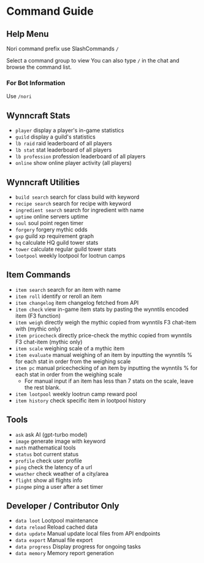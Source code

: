# Command Guide

## Help Menu
Nori command prefix use SlashCommands `/`

Select a command group to view You can also type `/` in the chat and browse the command list.

### For Bot Information
Use `/nori`

## Wynncraft Stats
- `player` display a player's in-game statistics
- `guild` display a guild's statistics
- `lb raid` raid leaderboard of all players
- `lb stat` stat leaderboard of all players
- `lb profession` profession leaderboard of all players
- `online` show online player activity (all players)

## Wynncraft Utilities
- `build search` search for class build with keyword
- `recipe search` search for recipe with keyword
- `ingredient search` search for ingredient with name
- `uptime` online servers uptime
- `soul` soul point regen timer
- `forgery` forgery mythic odds
- `gxp` guild xp requirement graph
- `hq` calculate HQ guild tower stats
- `tower` calculate regular guild tower stats
- `lootpool` weekly lootpool for lootrun camps

## Item Commands
- `item search` search for an item with name
- `item roll` identify or reroll an item
- `item changelog` item changelog fetched from API
- `item check` view in-game item stats by pasting the wynntils encoded item (F3 function)
- `item weigh` directly weigh the mythic copied from wynntils F3 chat-item with (mythic only)
- `item pricecheck` directly price-check the mythic copied from wynntils F3 chat-item (mythic only)
- `item scale` weighing scale of a mythic item
- `item evaluate` manual weighing of an item by inputting the wynntils % for each stat in order from the weighing scale
- `item pc` manual pricechecking of an item by inputting the wynntils % for each stat in order from the weighing scale
  - For manual input if an item has less than 7 stats on the scale, leave the rest blank.
- `item lootpool` weekly lootrun camp reward pool
- `item history` check specific item in lootpool history

## Tools
- `ask` ask AI (gpt-turbo model)
- `image` generate image with keyword
- `math` mathematical tools
- `status` bot current status
- `profile` check user profile
- `ping` check the latency of a url
- `weather` check weather of a city/area
- `flight` show all flights info
- `pingme` ping a user after a set timer

## Developer / Contributor Only
- `data loot` Lootpool maintenance
- `data reload` Reload cached data
- `data update` Manual update local files from API endpoints
- `data export` Manual file export
- `data progress` Display progress for ongoing tasks
- `data memory` Memory report generation
